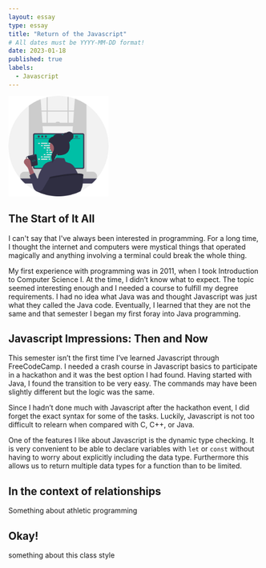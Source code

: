 ```yaml
---
layout: essay
type: essay
title: "Return of the Javascript"
# All dates must be YYYY-MM-DD format!
date: 2023-01-18
published: true
labels:
  - Javascript
---
```


<img width="200px" class="rounded float-start pe-4" src="../img/essays/woman-coding.png">


## The Start of It All

I can't say that I've always been interested in programming. For a long time, I thought the internet and computers were mystical things that operated magically and anything involving a terminal could break the whole thing. 

My first experience with programming was in 2011, when I took Introduction to Computer Science I. At the time, I didn’t know what to expect. The topic seemed interesting enough and I needed a course to fulfill my degree requirements. I had no idea what Java was and thought Javascript was just what they called the Java code. Eventually, I learned that they are not the same and that semester I began my first foray into Java programming.

## Javascript Impressions: Then and Now

This semester isn’t the first time I’ve learned Javascript through FreeCodeCamp. I needed a crash course in Javascript basics to participate in a hackathon and it was the best option I had found. Having started with Java, I found the transition to be very easy. The commands may have been slightly different but the logic was the same.

Since I hadn’t done much with Javascript after the hackathon event, I did forget the exact syntax for some of the tasks. Luckily, Javascript is not too difficult to relearn when compared with C, C++, or Java. 

One of the features I like about Javascript is the dynamic type checking. It is very convenient to be able to declare variables with ```let``` or ```const``` without having to worry about explicitly including the data type. Furthermore this allows us to return multiple data types for a function than to be limited. 

## In the context of relationships

Something about athletic programming

## Okay!

something about this class style
